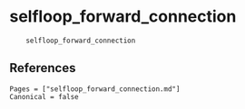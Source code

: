 # selfloop_forward_connection

```@docs
    selfloop_forward_connection
```

## References

```@bibliography
Pages = ["selfloop_forward_connection.md"]
Canonical = false
```
